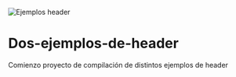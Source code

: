![Ejemplos header](https://user-images.githubusercontent.com/116380765/209482905-09f13209-ff87-466b-b9cb-42673a3b7302.png)

# Dos-ejemplos-de-header
Comienzo proyecto de compilación de distintos ejemplos de header
